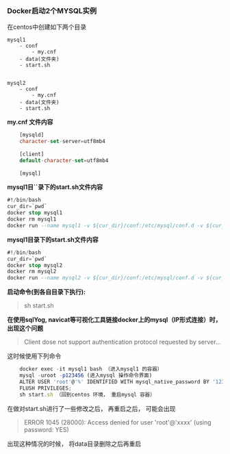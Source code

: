 ### Docker启动2个MYSQL实例

在centos中创建如下两个目录

```
mysql1
    - conf
        - my.cnf
    - data(文件夹)
    - start.sh


mysql2
    - conf
        - my.cnf  
    - data(文件夹)
    - start.sh    
``` 

**my.cnf 文件内容**
```sql
    [mysqld]
    character-set-server=utf8mb4
    
    [client]
    default-character-set=utf8mb4
    
    [mysql]

```

**mysql1目``录下的start.sh文件内容**
```sql
#!/bin/bash
cur_dir=`pwd`
docker stop mysql1
docker rm mysql1
docker run --name mysql1 -v ${cur_dir}/conf:/etc/mysql/conf.d -v ${cur_dir}/data:/var/lib/mysql -p 3307:3306 -e MYSQL_ROOT_PASSWORD=123456 -e MYSQL_DATABASE=evan_user   -d mysql:latest

```


**mysql1目录下的start.sh文件内容**

```sql
#!/bin/bash
cur_dir=`pwd`
docker stop mysql2
docker rm mysql2
docker run --name mysql2 -v ${cur_dir}/conf:/etc/mysql/conf.d -v ${cur_dir}/data:/var/lib/mysql -p 3308:3306 -e MYSQL_ROOT_PASSWORD=123456 -e MYSQL_DATABASE=evan_order   -d mysql:latest
```



**启动命令(到各自目录下执行):**
>  sh start.sh



**在使用sqlYog, navicat等可视化工具链接docker上的mysql（IP形式连接）时， 出现这个问题**

> Client dose not support authentication protocol requested by server...

这时候使用下列命令 
```javascript 1.8
    docker exec -it mysql1 bash （进入mysql1 的容器）
    mysql -uroot -p123456 (进入mysql 操作命令界面)
    ALTER USER 'root'@'%' IDENTIFIED WITH mysql_native_password BY '123456';
    FLUSH PRIVILEGES;
    sh start.sh （回到centos 环境， 重启mysql 容器）
```

在做对start.sh进行了一些修改之后， 再重启之后， 可能会出现 
>  ERROR 1045 (28000): Access denied for user 'root'@'xxxx' (using password: YES)

出现这种情况的时候， 将data目录删除之后再重启

